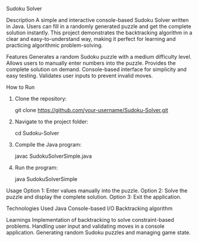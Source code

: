 Sudoku Solver

Description
A simple and interactive console-based Sudoku Solver written in Java. Users can fill in a randomly generated puzzle and get the complete solution instantly. This project demonstrates the backtracking algorithm in a clear and easy-to-understand way, making it perfect for learning and practicing algorithmic problem-solving.

Features
Generates a random Sudoku puzzle with a medium difficulty level.
Allows users to manually enter numbers into the puzzle.
Provides the complete solution on demand.
Console-based interface for simplicity and easy testing.
Validates user inputs to prevent invalid moves.

How to Run

1. Clone the repository:
	
	git clone https://github.com/your-username/Sudoku-Solver.git
   
2. Navigate to the project folder:
	
	cd Sudoku-Solver
   
3. Compile the Java program:
	
	javac SudokuSolverSimple.java

4. Run the program:

	java SudokuSolverSimple


Usage
Option 1: Enter values manually into the puzzle.
Option 2: Solve the puzzle and display the complete solution.
Option 3: Exit the application.

Technologies Used
Java
Console-based I/O
Backtracking algorithm

Learnings
Implementation of backtracking to solve constraint-based problems.
Handling user input and validating moves in a console application.
Generating random Sudoku puzzles and managing game state.

